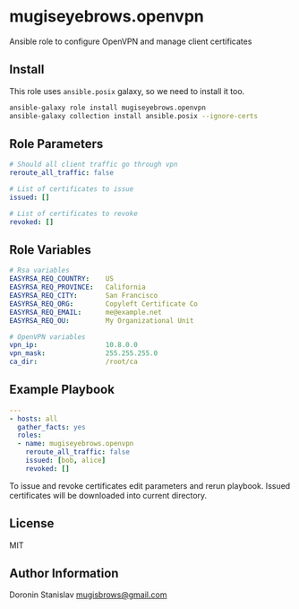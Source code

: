 mugiseyebrows.openvpn
=====================

Ansible role to configure OpenVPN and manage client certificates

Install
-------

This role uses `ansible.posix` galaxy, so we need to install it too.

```bash
ansible-galaxy role install mugiseyebrows.openvpn
ansible-galaxy collection install ansible.posix --ignore-certs
```

Role Parameters
---------------

```yaml
# Should all client traffic go through vpn
reroute_all_traffic: false

# List of certificates to issue
issued: []

# List of certificates to revoke
revoked: []
```

Role Variables
---------------

```yaml
# Rsa variables
EASYRSA_REQ_COUNTRY:    US
EASYRSA_REQ_PROVINCE:   California
EASYRSA_REQ_CITY:       San Francisco
EASYRSA_REQ_ORG:        Copyleft Certificate Co
EASYRSA_REQ_EMAIL:      me@example.net
EASYRSA_REQ_OU:         My Organizational Unit

# OpenVPN variables
vpn_ip:                 10.8.0.0
vpn_mask:               255.255.255.0
ca_dir:                 /root/ca
```

Example Playbook
----------------

```yaml
---
- hosts: all
  gather_facts: yes
  roles:
  - name: mugiseyebrows.openvpn
    reroute_all_traffic: false
    issued: [bob, alice]
    revoked: []
```

To issue and revoke certificates edit parameters and rerun playbook. Issued certificates will be downloaded into current directory.

License
-------

MIT

Author Information
------------------

Doronin Stanislav <mugisbrows@gmail.com>
